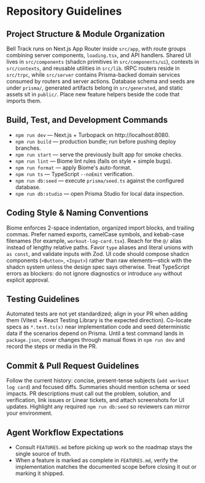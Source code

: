 # Repository Guidelines

## Project Structure & Module Organization
Bell Track runs on Next.js App Router inside `src/app`, with route groups combining server components, `loading.tsx`, and API handlers. Shared UI lives in `src/components` (shadcn primitives in `src/components/ui`), contexts in `src/contexts`, and reusable utilities in `src/lib`. tRPC routers reside in `src/trpc`, while `src/server` contains Prisma-backed domain services consumed by routers and server actions. Database schema and seeds are under `prisma/`, generated artifacts belong in `src/generated`, and static assets sit in `public/`. Place new feature helpers beside the code that imports them.

## Build, Test, and Development Commands
- `npm run dev` — Next.js + Turbopack on http://localhost:8080.
- `npm run build` — production bundle; run before pushing deploy branches.
- `npm run start` — serve the previously built app for smoke checks.
- `npm run lint` — Biome lint rules (fails on style + simple bugs).
- `npm run format` — apply Biome's auto-format.
- `npm run ts` — TypeScript `--noEmit` verification.
- `npm run db:seed` — execute `prisma/seed.ts` against the configured database.
- `npm run db:studio` — open Prisma Studio for local data inspection.

## Coding Style & Naming Conventions
Biome enforces 2-space indentation, organized import blocks, and trailing commas. Prefer named exports, camelCase symbols, and kebab-case filenames (for example, `workout-log-card.tsx`). Reach for the `@/` alias instead of lengthy relative paths. Favor `type` aliases and literal unions with `as const`, and validate inputs with Zod. UI code should compose shadcn components (`<Button>`, `<Input>`) rather than raw elements—stick with the shadcn system unless the design spec says otherwise. Treat TypeScript errors as blockers: do not ignore diagnostics or introduce `any` without explicit approval.

## Testing Guidelines
Automated tests are not yet standardized; align in your PR when adding them (Vitest + React Testing Library is the expected direction). Co-locate specs as `*.test.ts(x)` near implementation code and seed deterministic data if the scenarios depend on Prisma. Until a test command lands in `package.json`, cover changes through manual flows in `npm run dev` and record the steps or media in the PR.

## Commit & Pull Request Guidelines
Follow the current history: concise, present-tense subjects (`add workout log card`) and focused diffs. Summaries should mention schema or seed impacts. PR descriptions must call out the problem, solution, and verification, link issues or Linear tickets, and attach screenshots for UI updates. Highlight any required `npm run db:seed` so reviewers can mirror your environment.

## Agent Workflow Expectations
- Consult `FEATURES.md` before picking up work so the roadmap stays the single source of truth.
- When a feature is marked as complete in `FEATURES.md`, verify the implementation matches the documented scope before closing it out or marking it shipped.
